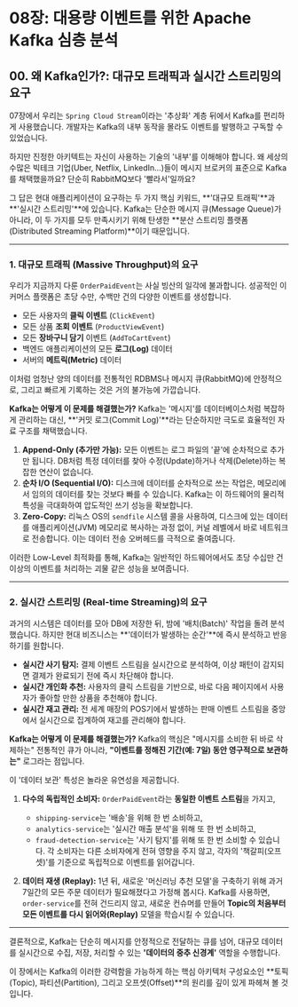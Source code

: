 # 08장: 대용량 이벤트를 위한 Apache Kafka 심층 분석

## 00. 왜 Kafka인가?: 대규모 트래픽과 실시간 스트리밍의 요구

07장에서 우리는 `Spring Cloud Stream`이라는 '추상화' 계층 뒤에서 Kafka를 편리하게 사용했습니다. 개발자는 Kafka의 내부 동작을 몰라도 이벤트를 발행하고 구독할 수 있었습니다.

하지만 진정한 아키텍트는 자신이 사용하는 기술의 '내부'를 이해해야 합니다. 왜 세상의 수많은 빅테크 기업(Uber, Netflix, LinkedIn...)들이 메시지 브로커의 표준으로 Kafka를 채택했을까요? 단순히 RabbitMQ보다 '빨라서'일까요?

그 답은 현대 애플리케이션이 요구하는 두 가지 핵심 키워드, **'대규모 트래픽'**과 **'실시간 스트리밍'**에 있습니다. Kafka는 단순한 메시지 큐(Message Queue)가 아니라, 이 두 가지를 모두 만족시키기 위해 탄생한 **분산 스트리밍 플랫폼(Distributed Streaming Platform)**이기 때문입니다.

---

### 1. 대규모 트래픽 (Massive Throughput)의 요구

우리가 지금까지 다룬 `OrderPaidEvent`는 사실 빙산의 일각에 불과합니다. 성공적인 이커머스 플랫폼은 초당 수만, 수백만 건의 다양한 이벤트를 생성합니다.

* 모든 사용자의 **클릭 이벤트** (`ClickEvent`)
* 모든 상품 **조회 이벤트** (`ProductViewEvent`)
* 모든 **장바구니 담기** 이벤트 (`AddToCartEvent`)
* 백엔드 애플리케이션의 모든 **로그(Log)** 데이터
* 서버의 **메트릭(Metric)** 데이터

이처럼 엄청난 양의 데이터를 전통적인 RDBMS나 메시지 큐(RabbitMQ)에 안정적으로, 그리고 빠르게 기록하는 것은 거의 불가능에 가깝습니다.

**Kafka는 어떻게 이 문제를 해결했는가?**
Kafka는 '메시지'를 데이터베이스처럼 복잡하게 관리하는 대신, **'커밋 로그(Commit Log)'**라는 단순하지만 극도로 효율적인 자료 구조를 채택했습니다.

1.  **Append-Only (추가만 가능):** 모든 이벤트는 로그 파일의 '끝'에 순차적으로 추가만 됩니다. DB처럼 특정 데이터를 찾아 수정(Update)하거나 삭제(Delete)하는 복잡한 연산이 없습니다.
2.  **순차 I/O (Sequential I/O):** 디스크에 데이터를 순차적으로 쓰는 작업은, 메모리에서 임의의 데이터를 찾는 것보다 빠를 수 있습니다. Kafka는 이 하드웨어의 물리적 특성을 극대화하여 압도적인 쓰기 성능을 확보합니다.
3.  **Zero-Copy:** 리눅스 OS의 `sendfile` 시스템 콜을 사용하여, 디스크에 있는 데이터를 애플리케이션(JVM) 메모리로 복사하는 과정 없이, 커널 레벨에서 바로 네트워크로 전송합니다. 이는 데이터 전송 오버헤드를 극적으로 줄여줍니다.

이러한 Low-Level 최적화를 통해, Kafka는 일반적인 하드웨어에서도 초당 수십만 건 이상의 이벤트를 처리하는 괴물 같은 성능을 보여줍니다.

---

### 2. 실시간 스트리밍 (Real-time Streaming)의 요구

과거의 시스템은 데이터를 모아 DB에 저장한 뒤, 밤에 '배치(Batch)' 작업을 돌려 분석했습니다. 하지만 현대 비즈니스는 **'데이터가 발생하는 순간'**에 즉시 분석하고 반응하기를 원합니다.

* **실시간 사기 탐지:** 결제 이벤트 스트림을 실시간으로 분석하여, 이상 패턴이 감지되면 결제가 완료되기 전에 즉시 차단해야 합니다.
* **실시간 개인화 추천:** 사용자의 클릭 스트림을 기반으로, 바로 다음 페이지에서 사용자가 좋아할 만한 상품을 추천해야 합니다.
* **실시간 재고 관리:** 전 세계 매장의 POS기에서 발생하는 판매 이벤트 스트림을 중앙에서 실시간으로 집계하여 재고를 관리해야 합니다.

**Kafka는 어떻게 이 문제를 해결했는가?**
Kafka의 핵심은 "메시지를 소비한 뒤 바로 삭제하는" 전통적인 큐가 아니라, **"이벤트를 정해진 기간(예: 7일) 동안 영구적으로 보관하는"** 로그라는 점입니다.



이 '데이터 보관' 특성은 놀라운 유연성을 제공합니다.
1.  **다수의 독립적인 소비자:** `OrderPaidEvent`라는 **동일한 이벤트 스트림**을 가지고,
    * `shipping-service`는 '배송'을 위해 한 번 소비하고,
    * `analytics-service`는 '실시간 매출 분석'을 위해 또 한 번 소비하고,
    * `fraud-detection-service`는 '사기 탐지'를 위해 또 한 번 소비할 수 있습니다.
    각 소비자는 다른 소비자에게 전혀 영향을 주지 않고, 각자의 '책갈피(오프셋)'를 기준으로 독립적으로 이벤트를 읽어갑니다.

2.  **데이터 재생 (Replay):** 1년 뒤, 새로운 '머신러닝 추천 모델'을 구축하기 위해 과거 7일간의 모든 주문 데이터가 필요해졌다고 가정해 봅시다. Kafka를 사용하면, `order-service`를 전혀 건드리지 않고, 새로운 컨슈머를 만들어 **Topic의 처음부터 모든 이벤트를 다시 읽어와(Replay)** 모델을 학습시킬 수 있습니다.

---

결론적으로, Kafka는 단순히 메시지를 안정적으로 전달하는 큐를 넘어, 대규모 데이터를 실시간으로 수집, 저장, 처리할 수 있는 **'데이터의 중추 신경계'** 역할을 수행합니다.

이 장에서는 Kafka의 이러한 강력함을 가능하게 하는 핵심 아키텍처 구성요소인 **토픽(Topic), 파티션(Partition), 그리고 오프셋(Offset)**의 원리를 깊이 있게 파헤쳐 볼 것입니다.